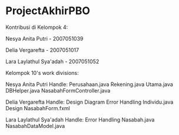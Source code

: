 # ProjectAkhirPBO

Kontribusi di Kelompok 4:

Nesya Anita Putri - 2007051039


Delia Vergarefta - 2007051017


Lara Laylathul Sya'adah - 2007051052

Kelompok 10's work divisions:

Nesya Anita Putri Handle:
Perusahaan.java
Rekening.java
Utama.java
DBHelper.java
NasabahFormController.java

Delia Vergarefta  Handle:
Design Diagram
Error Handling
Individu.java
Design NasabahForm.fxml

Lara Laylathul Sya'adah Handle:
Error Handling
Nasabah.java
NasabahDataModel.java


